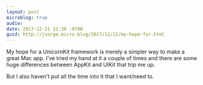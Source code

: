 ```yaml
---
layout: post
microblog: true
audio: 
date: 2017-12-21 12:39 -0700
guid: http://jsorge.micro.blog/2017/12/21/my-hope-for.html
---
```

My hope for a UnicornKit framework is merely a simpler way to make a great Mac app. I've tried my hand at it a couple of times and there are some huge differences between AppKit and UIKit that trip me up.

But I also haven't put all the time into it that I want/need to.
